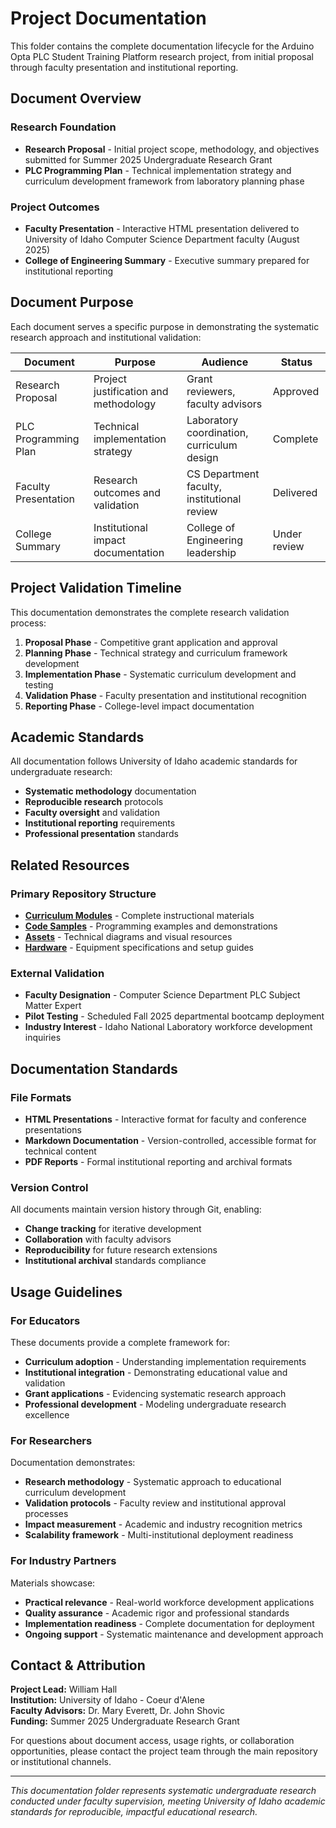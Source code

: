 # Project Documentation

This folder contains the complete documentation lifecycle for the Arduino Opta PLC Student Training Platform research project, from initial proposal through faculty presentation and institutional reporting.

## Document Overview

### Research Foundation
- **Research Proposal** - Initial project scope, methodology, and objectives submitted for Summer 2025 Undergraduate Research Grant
- **PLC Programming Plan** - Technical implementation strategy and curriculum development framework from laboratory planning phase

### Project Outcomes
- **Faculty Presentation** - Interactive HTML presentation delivered to University of Idaho Computer Science Department faculty (August 2025)
- **College of Engineering Summary** - Executive summary prepared for institutional reporting

## Document Purpose

Each document serves a specific purpose in demonstrating the systematic research approach and institutional validation:

| Document | Purpose | Audience | Status |
|----------|---------|----------|---------|
| Research Proposal | Project justification and methodology | Grant reviewers, faculty advisors | Approved |
| PLC Programming Plan | Technical implementation strategy | Laboratory coordination, curriculum design | Complete |
| Faculty Presentation | Research outcomes and validation | CS Department faculty, institutional review | Delivered |
| College Summary | Institutional impact documentation | College of Engineering leadership | Under review |

## Project Validation Timeline

This documentation demonstrates the complete research validation process:

1. **Proposal Phase** - Competitive grant application and approval
2. **Planning Phase** - Technical strategy and curriculum framework development  
3. **Implementation Phase** - Systematic curriculum development and testing
4. **Validation Phase** - Faculty presentation and institutional recognition
5. **Reporting Phase** - College-level impact documentation

## Academic Standards

All documentation follows University of Idaho academic standards for undergraduate research:

- **Systematic methodology** documentation
- **Reproducible research** protocols
- **Faculty oversight** and validation
- **Institutional reporting** requirements
- **Professional presentation** standards

## Related Resources

### Primary Repository Structure
- **[Curriculum Modules](../01_modules/)** - Complete instructional materials
- **[Code Samples](../02_code_samples/)** - Programming examples and demonstrations
- **[Assets](../03_assets/)** - Technical diagrams and visual resources
- **[Hardware](../04_hardware/)** - Equipment specifications and setup guides

### External Validation
- **Faculty Designation** - Computer Science Department PLC Subject Matter Expert
- **Pilot Testing** - Scheduled Fall 2025 departmental bootcamp deployment
- **Industry Interest** - Idaho National Laboratory workforce development inquiries

## Documentation Standards

### File Formats
- **HTML Presentations** - Interactive format for faculty and conference presentations
- **Markdown Documentation** - Version-controlled, accessible format for technical content
- **PDF Reports** - Formal institutional reporting and archival formats

### Version Control
All documents maintain version history through Git, enabling:
- **Change tracking** for iterative development
- **Collaboration** with faculty advisors
- **Reproducibility** for future research extensions
- **Institutional archival** standards compliance

## Usage Guidelines

### For Educators
These documents provide a complete framework for:
- **Curriculum adoption** - Understanding implementation requirements
- **Institutional integration** - Demonstrating educational value and validation
- **Grant applications** - Evidencing systematic research approach
- **Professional development** - Modeling undergraduate research excellence

### For Researchers
Documentation demonstrates:
- **Research methodology** - Systematic approach to educational curriculum development
- **Validation protocols** - Faculty review and institutional approval processes
- **Impact measurement** - Academic and industry recognition metrics
- **Scalability framework** - Multi-institutional deployment readiness

### For Industry Partners
Materials showcase:
- **Practical relevance** - Real-world workforce development applications
- **Quality assurance** - Academic rigor and professional standards
- **Implementation readiness** - Complete documentation for deployment
- **Ongoing support** - Systematic maintenance and development approach

## Contact & Attribution

**Project Lead:** William Hall  
**Institution:** University of Idaho - Coeur d'Alene  
**Faculty Advisors:** Dr. Mary Everett, Dr. John Shovic  
**Funding:** Summer 2025 Undergraduate Research Grant  

For questions about document access, usage rights, or collaboration opportunities, please contact the project team through the main repository or institutional channels.

---

*This documentation folder represents systematic undergraduate research conducted under faculty supervision, meeting University of Idaho academic standards for reproducible, impactful educational research.*